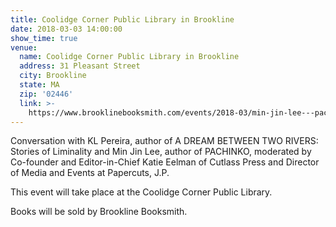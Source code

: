 ```yaml
---
title: Coolidge Corner Public Library in Brookline
date: 2018-03-03 14:00:00
show_time: true
venue:
  name: Coolidge Corner Public Library in Brookline
  address: 31 Pleasant Street
  city: Brookline
  state: MA
  zip: '02446'
  link: >-
    https://www.brooklinebooksmith.com/events/2018-03/min-jin-lee---pachinko-br-kl-pereira---a-dream-between-two-rivers-br-in-conversation-with-katie-eelman/
---
```


Conversation with KL Pereira, author of A DREAM BETWEEN TWO RIVERS: Stories of Liminality and Min Jin Lee, author of PACHINKO, moderated by Co-founder and Editor-in-Chief Katie Eelman of Cutlass Press and Director of Media and Events at Papercuts, J.P.

This event will take place at the Coolidge Corner Public Library.

Books will be sold by Brookline Booksmith.
